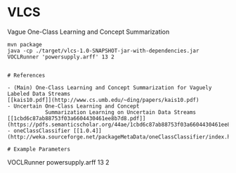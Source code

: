 # VLCS

Vague One-Class Learning and Concept Summarization


```
mvn package
java -cp ./target/vlcs-1.0-SNAPSHOT-jar-with-dependencies.jar VOCLRunner 'powersupply.arff' 13 2
```


```

# References

- (Main) One-Class Learning and Concept Summarization for Vaguely Labeled Data Streams
[[kais10.pdf]](http://www.cs.umb.edu/~ding/papers/kais10.pdf)
- Uncertain One-Class Learning and Concept
            Summarization Learning on Uncertain Data Streams [[1cbd6c87ab88753f03a6604430461ee8b7d8.pdf]](https://pdfs.semanticscholar.org/44ae/1cbd6c87ab88753f03a6604430461ee8b7d8.pdf)
- oneClassClassifier [[1.0.4]](http://weka.sourceforge.net/packageMetaData/oneClassClassifier/index.html)

# Example Parameters

```
VOCLRunner powersupply.arff 13 2
```

